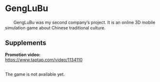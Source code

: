GengLuBu
====================================================
　　GengLuBu was my second company’s project. It is an online 3D mobile simulation game about Chinese traditional culture. <br>

## Supplements<br>
**Promotion video:**<br>
https://www.taptap.com/video/1134110<br><br>

The game is not available yet.

